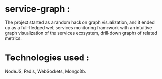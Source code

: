 service-graph :
==============
The project started as a random hack on graph visualization, and it ended up as a full-fledged web services monitoring framework with an intuitive graph visualization of the services ecosystem, drill-down graphs of related metrics.

Technologies used :
===================
NodeJS, Redis, WebSockets, MongoDb.
